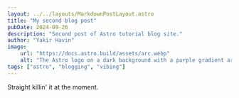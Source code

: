 ```yaml
---
layout: ../../layouts/MarkdownPostLayout.astro
title: "My second blog post"
pubDate: 2024-09-26
description: "Second post of Astro tutorial blog site."
author: "Yakir Havin"
image:
    url: "https://docs.astro.build/assets/arc.webp"
    alt: "The Astro logo on a dark background with a purple gradient arc."
tags: ["astro", "blogging", "vibing"]
---
```


Straight killin' it at the moment.